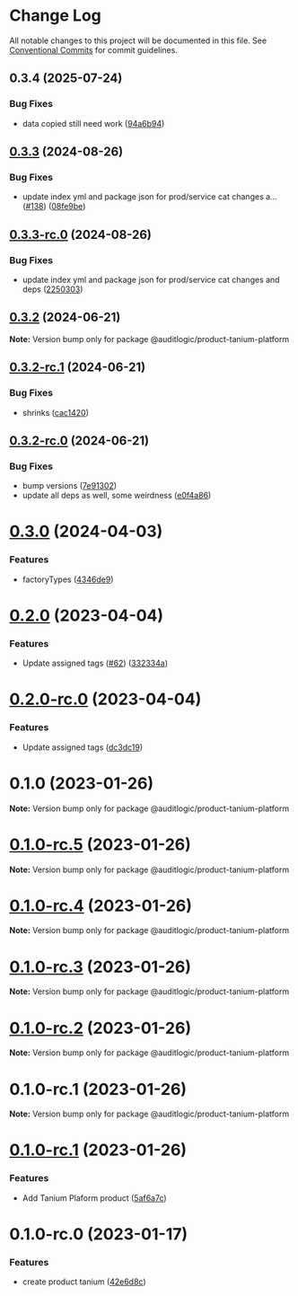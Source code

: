 # Change Log

All notable changes to this project will be documented in this file.
See [Conventional Commits](https://conventionalcommits.org) for commit guidelines.

## 0.3.4 (2025-07-24)


### Bug Fixes

* data copied still need work ([94a6b94](https://github.com/zerobias-org/product/commit/94a6b942fb0516367548599d739529536132755a))





## [0.3.3](https://github.com/auditlogic/product/compare/@auditlogic/product-tanium-platform@0.3.2...@auditlogic/product-tanium-platform@0.3.3) (2024-08-26)


### Bug Fixes

* update index yml and package json for prod/service cat changes a… ([#138](https://github.com/auditlogic/product/issues/138)) ([08fe9be](https://github.com/auditlogic/product/commit/08fe9beb1c8457462a19bc69caa02e6212d97e1a))





## [0.3.3-rc.0](https://github.com/auditlogic/product/compare/@auditlogic/product-tanium-platform@0.3.2...@auditlogic/product-tanium-platform@0.3.3-rc.0) (2024-08-26)


### Bug Fixes

* update index yml and package json for prod/service cat changes and deps ([2250303](https://github.com/auditlogic/product/commit/225030363a363608240135b7ebed386b28f01e4b))





## [0.3.2](https://github.com/auditlogic/product/compare/@auditlogic/product-tanium-platform@0.3.2-rc.1...@auditlogic/product-tanium-platform@0.3.2) (2024-06-21)

**Note:** Version bump only for package @auditlogic/product-tanium-platform





## [0.3.2-rc.1](https://github.com/auditlogic/product/compare/@auditlogic/product-tanium-platform@0.3.2-rc.0...@auditlogic/product-tanium-platform@0.3.2-rc.1) (2024-06-21)


### Bug Fixes

* shrinks ([cac1420](https://github.com/auditlogic/product/commit/cac14200fefcd8183ab69fe89a47bd3f70f563e9))





## [0.3.2-rc.0](https://github.com/auditlogic/product/compare/@auditlogic/product-tanium-platform@0.3.0...@auditlogic/product-tanium-platform@0.3.2-rc.0) (2024-06-21)


### Bug Fixes

* bump versions ([7e91302](https://github.com/auditlogic/product/commit/7e913023b8b312150ed7762c32fbbe616be71de5))
* update all deps as well, some weirdness ([e0f4a86](https://github.com/auditlogic/product/commit/e0f4a864714e2d3de6bbf3da014d5312fe53be2f))





# [0.3.0](https://github.com/auditlogic/product/compare/@auditlogic/product-tanium-platform@0.2.0...@auditlogic/product-tanium-platform@0.3.0) (2024-04-03)


### Features

* factoryTypes ([4346de9](https://github.com/auditlogic/product/commit/4346de92693aee892fccf725338ffc7b80ab182b))





# [0.2.0](https://github.com/auditlogic/product/compare/@auditlogic/product-tanium-platform@0.1.0...@auditlogic/product-tanium-platform@0.2.0) (2023-04-04)


### Features

* Update assigned tags ([#62](https://github.com/auditlogic/product/issues/62)) ([332334a](https://github.com/auditlogic/product/commit/332334ac1b4a57ff812914e70573c91539a06bf4))





# [0.2.0-rc.0](https://github.com/auditlogic/product/compare/@auditlogic/product-tanium-platform@0.1.0...@auditlogic/product-tanium-platform@0.2.0-rc.0) (2023-04-04)


### Features

* Update assigned tags ([dc3dc19](https://github.com/auditlogic/product/commit/dc3dc19fc1eed87cbc16dbdcf7131bf46ffcfbb7))





# 0.1.0 (2023-01-26)

**Note:** Version bump only for package @auditlogic/product-tanium-platform





# [0.1.0-rc.5](https://github.com/auditlogic/product/compare/@auditlogic/product-tanium-platform@0.1.0-rc.4...@auditlogic/product-tanium-platform@0.1.0-rc.5) (2023-01-26)

**Note:** Version bump only for package @auditlogic/product-tanium-platform





# [0.1.0-rc.4](https://github.com/auditlogic/product/compare/@auditlogic/product-tanium-platform@0.1.0-rc.3...@auditlogic/product-tanium-platform@0.1.0-rc.4) (2023-01-26)

**Note:** Version bump only for package @auditlogic/product-tanium-platform





# [0.1.0-rc.3](https://github.com/auditlogic/product/compare/@auditlogic/product-tanium-platform@0.1.0-rc.2...@auditlogic/product-tanium-platform@0.1.0-rc.3) (2023-01-26)

**Note:** Version bump only for package @auditlogic/product-tanium-platform





# [0.1.0-rc.2](https://github.com/auditlogic/product/compare/@auditlogic/product-tanium-platform@0.1.0-rc.1...@auditlogic/product-tanium-platform@0.1.0-rc.2) (2023-01-26)

**Note:** Version bump only for package @auditlogic/product-tanium-platform





# 0.1.0-rc.1 (2023-01-26)

**Note:** Version bump only for package @auditlogic/product-tanium-platform





# [0.1.0-rc.1](https://github.com/auditlogic/product/compare/@auditlogic/product-tanium-tanium@0.1.0-rc.0...@auditlogic/product-tanium-tanium@0.1.0-rc.1) (2023-01-26)


### Features

* Add Tanium Plaform product ([5af6a7c](https://github.com/auditlogic/product/commit/5af6a7cea1bca9b9dcf113d0bae440f86e574c68))





# 0.1.0-rc.0 (2023-01-17)


### Features

* create product tanium ([42e6d8c](https://github.com/auditlogic/product/commit/42e6d8cad5e63157dfdb5c9b5ec2b073e5751514))
